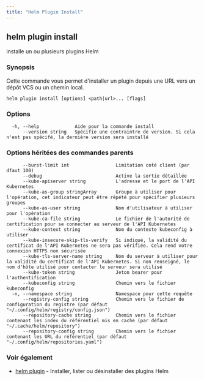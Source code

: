 ```yaml
---
title: "Helm Plugin Install"
---
```


## helm plugin install

installe un ou plusieurs plugins Helm

### Synopsis

Cette commande vous permet d'installer un plugin depuis une URL vers un dépôt VCS ou un chemin local.


```
helm plugin install [options] <path|url>... [flags]
```

### Options

```
  -h, --help             Aide pour la commande install
      --version string   Spécifie une contraintre de version. Si cela n'est pas spécifé, la dernière version sera installé
```

### Options héritées des commandes parents

```
      --burst-limit int                 Limitation coté client (par dfaut 100)
      --debug                           Active la sortie détaillée
      --kube-apiserver string           L'adresse et le port de l'API Kubernetes
      --kube-as-group stringArray       Groupe à utiliser pour l'opération, cet indicateur peut être répété pour spécifier plusieurs groupes
      --kube-as-user string             Nom d'utilisateur à utiliser pour l'opération
      --kube-ca-file string             Le fichier de l'autorité de certification pour se connecter au serveur de l'API Kubernetes
      --kube-context string             Nom du contexte kubeconfig à utiliser
      --kube-insecure-skip-tls-verify   Si indiqué, la validité du certificat de l'API Kubernetes ne sera pas vérifiée. Cela rend votre connexion HTTPS non sécurisée
      --kube-tls-server-name string     Nom du serveur à utiliser pour la validité du certificat de l'API Kubernetes. Si non renseigné, le nom d'hôte utilisé pour contacter le serveur sera utilisé
      --kube-token string               Jeton bearer pour l'authentification
      --kubeconfig string               Chemin vers le fichier kubeconfig
  -n, --namespace string                Namespace pour cette requête
      --registry-config string          Chemin vers le fichier de configuration du registre (par défaut "~/.config/helm/registry/config.json")
      --repository-cache string         Chemin vers le fichier contenant les index du référentiel mis en cache (par défaut "~/.cache/helm/repository")
      --repository-config string        Chemin vers le fichier contenant les URL du référentiel (par défaut "~/.config/helm/repositories.yaml")
```

### Voir également

* [helm plugin](helm_plugin.md) - Installer, lister ou désinstaller des plugins Helm
